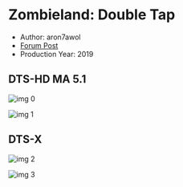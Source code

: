 # Zombieland: Double Tap

* Author: aron7awol
* [Forum Post](https://www.avsforum.com/threads/bass-eq-for-filtered-movies.2995212/post-59010104)
* Production Year: 2019

## DTS-HD MA 5.1

![img 0](https://i.imgur.com/bvPTvDM.jpg)

![img 1](https://i.imgur.com/POAXuys.png)

## DTS-X

![img 2](https://i.imgur.com/8xtERxo.jpg)

![img 3](https://i.imgur.com/vqJTeSy.png)

